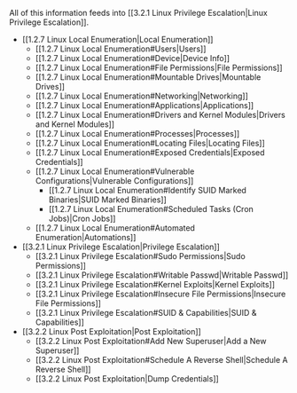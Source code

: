 All of this information feeds into [[3.2.1 Linux Privilege Escalation|Linux Privilege Escalation]].

- [[1.2.7 Linux Local Enumeration|Local Enumeration]]
	- [[1.2.7 Linux Local Enumeration#Users|Users]]
	- [[1.2.7 Linux Local Enumeration#Device|Device Info]]
	- [[1.2.7 Linux Local Enumeration#File Permissions|File Permissions]]
	- [[1.2.7 Linux Local Enumeration#Mountable Drives|Mountable Drives]]
	- [[1.2.7 Linux Local Enumeration#Networking|Networking]]
	- [[1.2.7 Linux Local Enumeration#Applications|Applications]]
	- [[1.2.7 Linux Local Enumeration#Drivers and Kernel Modules|Drivers and Kernel Modules]]
	- [[1.2.7 Linux Local Enumeration#Processes|Processes]]
	- [[1.2.7 Linux Local Enumeration#Locating Files|Locating Files]]
	- [[1.2.7 Linux Local Enumeration#Exposed Credentials|Exposed Credentials]]
	- [[1.2.7 Linux Local Enumeration#Vulnerable Configurations|Vulnerable Configurations]]
		- [[1.2.7 Linux Local Enumeration#Identify SUID Marked Binaries|SUID Marked Binaries]]
		- [[1.2.7 Linux Local Enumeration#Scheduled Tasks (Cron Jobs)|Cron Jobs]]
	- [[1.2.7 Linux Local Enumeration#Automated Enumeration|Automations]]
- [[3.2.1 Linux Privilege Escalation|Privilege Escalation]]
	- [[3.2.1 Linux Privilege Escalation#Sudo Permissions|Sudo Permissions]]
	- [[3.2.1 Linux Privilege Escalation#Writable Passwd|Writable Passwd]]
	- [[3.2.1 Linux Privilege Escalation#Kernel Exploits|Kernel Exploits]]
	- [[3.2.1 Linux Privilege Escalation#Insecure File Permissions|Insecure File Permissions]]
	- [[3.2.1 Linux Privilege Escalation#SUID & Capabilities|SUID & Capabilities]]
- [[3.2.2 Linux Post Exploitation|Post Exploitation]]
	- [[3.2.2 Linux Post Exploitation#Add New Superuser|Add a New Superuser]]
	- [[3.2.2 Linux Post Exploitation#Schedule A Reverse Shell|Schedule A Reverse Shell]]
	- [[3.2.2 Linux Post Exploitation|Dump Credentials]]
